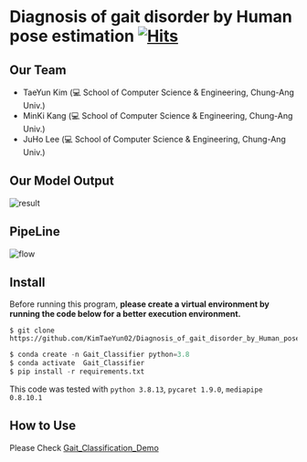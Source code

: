 # Diagnosis of gait disorder by Human pose estimation [![Hits](https://hits.seeyoufarm.com/api/count/incr/badge.svg?url=https%3A%2F%2Fgithub.com%2FCUAI-CAU%2F2022_Summer_CV5&count_bg=%2379C83D&title_bg=%23555555&icon=&icon_color=%23E7E7E7&title=hits&edge_flat=false)](https://hits.seeyoufarm.com)
## Our Team
- TaeYun Kim (💻 School of Computer Science & Engineering, Chung-Ang Univ.)
- MinKi Kang (💻 School of Computer Science & Engineering, Chung-Ang Univ.)
- JuHo Lee (💻 School of Computer Science & Engineering, Chung-Ang Univ.)


## Our Model Output

![result](./img/demo_visualize.gif)

## PipeLine
![flow](./img/flow.PNG)


## Install

Before running this program, **please create a virtual environment by running the code below for a better execution environment.** 

```
$ git clone https://github.com/KimTaeYun02/Diagnosis_of_gait_disorder_by_Human_pose_estimation.git
```

```python
$ conda create -n Gait_Classifier python=3.8
$ conda activate  Gait_Classifier
$ pip install -r requirements.txt
```
This code was tested with `python 3.8.13`, `pycaret 1.9.0`, `mediapipe 0.8.10.1`  

## How to Use

Please Check [Gait_Classification_Demo](https://github.com/CUAI-CAU/2022_Summer_CV5/blob/main/Gait_Classfication_Demo.ipynb)


